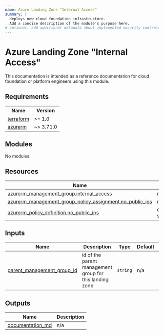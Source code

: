 ```yaml
---
name: Azure Landing Zone "Internal Access"
summary: |
  deploys new cloud foundation infrastructure.
  Add a concise description of the module's purpose here.
# optional: add additional metadata about implemented security controls
---
```


# Azure Landing Zone "Internal Access"

This documentation is intended as a reference documentation for cloud foundation or platform engineers using this module.
  
<!-- BEGIN_TF_DOCS -->
## Requirements

| Name | Version |
|------|---------|
| <a name="requirement_terraform"></a> [terraform](#requirement\_terraform) | >= 1.0 |
| <a name="requirement_azurerm"></a> [azurerm](#requirement\_azurerm) | ~> 3.71.0 |

## Modules

No modules.

## Resources

| Name | Type |
|------|------|
| [azurerm_management_group.internal_access](https://registry.terraform.io/providers/hashicorp/azurerm/latest/docs/resources/management_group) | resource |
| [azurerm_management_group_policy_assignment.no_public_ips](https://registry.terraform.io/providers/hashicorp/azurerm/latest/docs/resources/management_group_policy_assignment) | resource |
| [azurerm_policy_definition.no_public_ips](https://registry.terraform.io/providers/hashicorp/azurerm/latest/docs/data-sources/policy_definition) | data source |

## Inputs

| Name | Description | Type | Default | Required |
|------|-------------|------|---------|:--------:|
| <a name="input_parent_management_group_id"></a> [parent\_management\_group\_id](#input\_parent\_management\_group\_id) | id of the parent management group for this landing zone | `string` | n/a | yes |

## Outputs

| Name | Description |
|------|-------------|
| <a name="output_documentation_md"></a> [documentation\_md](#output\_documentation\_md) | n/a |
<!-- END_TF_DOCS -->